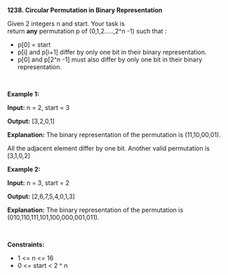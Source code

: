 **1238. Circular Permutation in Binary Representation**

Given 2 integers n and start. Your task is return **any** permutation p of (0,1,2.....,2^n -1) such that :

- p[0] = start
- p[i] and p[i+1] differ by only one bit in their binary representation.
- p[0] and p[2^n -1] must also differ by only one bit in their binary representation.

 

**Example 1:**

**Input:** n = 2, start = 3

**Output:** [3,2,0,1]

**Explanation:** The binary representation of the permutation is (11,10,00,01). 

All the adjacent element differ by one bit. Another valid permutation is [3,1,0,2]

**Example 2:**

**Input:** n = 3, start = 2

**Output:** [2,6,7,5,4,0,1,3]

**Explanation:** The binary representation of the permutation is (010,110,111,101,100,000,001,011).

 

**Constraints:**

- 1 &lt;= n &lt;= 16
- 0 &lt;= start &lt; 2 ^ n
